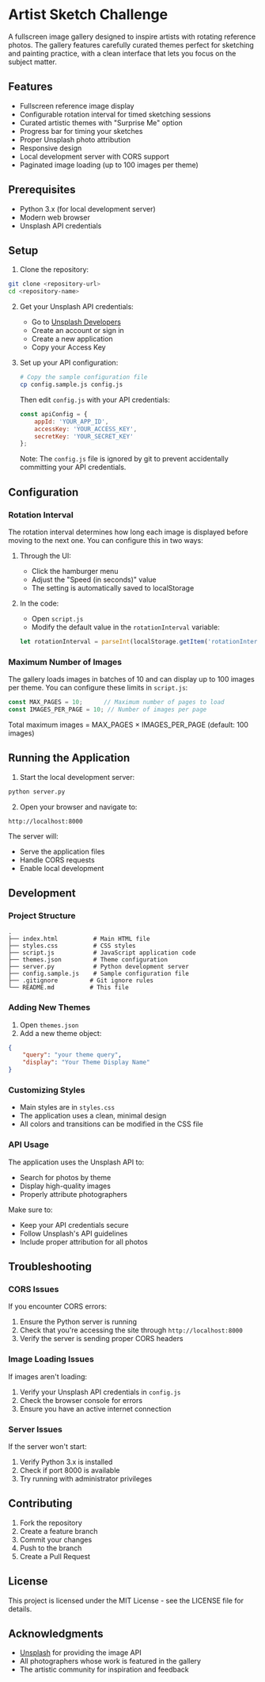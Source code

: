 # Artist Sketch Challenge

A fullscreen image gallery designed to inspire artists with rotating reference photos. The gallery features carefully curated themes perfect for sketching and painting practice, with a clean interface that lets you focus on the subject matter.

## Features

- Fullscreen reference image display
- Configurable rotation interval for timed sketching sessions
- Curated artistic themes with "Surprise Me" option
- Progress bar for timing your sketches
- Proper Unsplash photo attribution
- Responsive design
- Local development server with CORS support
- Paginated image loading (up to 100 images per theme)

## Prerequisites

- Python 3.x (for local development server)
- Modern web browser
- Unsplash API credentials

## Setup

1. Clone the repository:
```bash
git clone <repository-url>
cd <repository-name>
```

2. Get your Unsplash API credentials:
   - Go to [Unsplash Developers](https://unsplash.com/developers)
   - Create an account or sign in
   - Create a new application
   - Copy your Access Key

3. Set up your API configuration:
   ```bash
   # Copy the sample configuration file
   cp config.sample.js config.js
   ```
   
   Then edit `config.js` with your API credentials:
   ```javascript
   const apiConfig = {
       appId: 'YOUR_APP_ID',
       accessKey: 'YOUR_ACCESS_KEY',
       secretKey: 'YOUR_SECRET_KEY'
   };
   ```

   Note: The `config.js` file is ignored by git to prevent accidentally committing your API credentials.

## Configuration

### Rotation Interval
The rotation interval determines how long each image is displayed before moving to the next one. You can configure this in two ways:

1. Through the UI:
   - Click the hamburger menu
   - Adjust the "Speed (in seconds)" value
   - The setting is automatically saved to localStorage

2. In the code:
   - Open `script.js`
   - Modify the default value in the `rotationInterval` variable:
   ```javascript
   let rotationInterval = parseInt(localStorage.getItem('rotationInterval')) || 30; // Default: 30 seconds
   ```

### Maximum Number of Images
The gallery loads images in batches of 10 and can display up to 100 images per theme. You can configure these limits in `script.js`:

```javascript
const MAX_PAGES = 10;      // Maximum number of pages to load
const IMAGES_PER_PAGE = 10; // Number of images per page
```

Total maximum images = MAX_PAGES × IMAGES_PER_PAGE (default: 100 images)

## Running the Application

1. Start the local development server:
```bash
python server.py
```

2. Open your browser and navigate to:
```
http://localhost:8000
```

The server will:
- Serve the application files
- Handle CORS requests
- Enable local development

## Development

### Project Structure

```
.
├── index.html          # Main HTML file
├── styles.css          # CSS styles
├── script.js           # JavaScript application code
├── themes.json         # Theme configuration
├── server.py           # Python development server
├── config.sample.js    # Sample configuration file
├── .gitignore         # Git ignore rules
└── README.md          # This file
```

### Adding New Themes

1. Open `themes.json`
2. Add a new theme object:
```json
{
    "query": "your theme query",
    "display": "Your Theme Display Name"
}
```

### Customizing Styles

- Main styles are in `styles.css`
- The application uses a clean, minimal design
- All colors and transitions can be modified in the CSS file

### API Usage

The application uses the Unsplash API to:
- Search for photos by theme
- Display high-quality images
- Properly attribute photographers

Make sure to:
- Keep your API credentials secure
- Follow Unsplash's API guidelines
- Include proper attribution for all photos

## Troubleshooting

### CORS Issues
If you encounter CORS errors:
1. Ensure the Python server is running
2. Check that you're accessing the site through `http://localhost:8000`
3. Verify the server is sending proper CORS headers

### Image Loading Issues
If images aren't loading:
1. Verify your Unsplash API credentials in `config.js`
2. Check the browser console for errors
3. Ensure you have an active internet connection

### Server Issues
If the server won't start:
1. Verify Python 3.x is installed
2. Check if port 8000 is available
3. Try running with administrator privileges

## Contributing

1. Fork the repository
2. Create a feature branch
3. Commit your changes
4. Push to the branch
5. Create a Pull Request

## License

This project is licensed under the MIT License - see the LICENSE file for details.

## Acknowledgments

- [Unsplash](https://unsplash.com) for providing the image API
- All photographers whose work is featured in the gallery
- The artistic community for inspiration and feedback